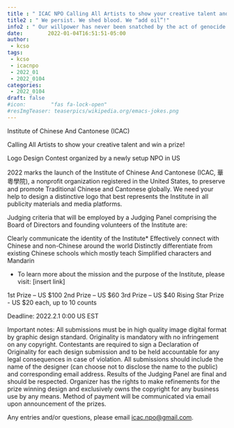 ```yaml
---
title : " ICAC NPO Calling All Artists to show your creative talent and win a prize! "
title2 : " We persist. We shed blood. We “add oil”!"
info2 : " Our willpower has never been snatched by the act of genocide."
date:        2022-01-04T16:51:51-05:00
author:
 - kcso
tags:
 - kcso
 - icacnpo
 - 2022_01
 - 2022_0104
categories:
 - 2022_0104
draft: false
#icon:        "fas fa-lock-open"
#resImgTeaser: teaserpics/wikipedia.org/emacs-jokes.png
---
```


Institute of Chinese And Cantonese (ICAC)

Calling All Artists to show your creative talent and win a prize!

Logo Design Contest organized by a newly setup NPO in US

2022 marks the launch of the Institute of Chinese And Cantonese (ICAC, 華粵學院), a nonprofit organization registered in the United States, to preserve and promote Traditional Chinese and Cantonese globally. We need your help to design a distinctive logo that best represents the Institute in all publicity materials and media platforms.

Judging criteria that will be employed by a Judging Panel comprising the Board of Directors and founding volunteers of the Institute are:

Clearly communicate the identity of the Institute*
Effectively connect with Chinese and non-Chinese around the world
Distinctly differentiate from existing Chinese schools which mostly teach Simplified characters and Mandarin

* To learn more about the mission and the purpose of the Institute, please visit: [insert link]

1st Prize – US $100
2nd Prize – US $60
3rd Prize – US $40
Rising Star Prize - US $20 each, up to 10 counts

Deadline: 2022.2.1 0:00 US EST

Important notes:
All submissions must be in high quality image digital format by graphic design standard.
Originality is mandatory with no infringement on any copyright. Contestants are required to sign a Declaration of Originality for each design submission and to be held accountable for any legal consequences in case of violation.
All submissions should include the name of the designer (can choose not to disclose the name to the public) and corresponding email address.
Results of the Judging Panel are final and should be respected.
Organizer has the rights to make refinements for the prize winning design and exclusively owns the copyright for any business use by any means.
Method of payment will be communicated via email upon announcement of the prizes.

Any entries and/or questions, please email icac.npo@gmail.com.

